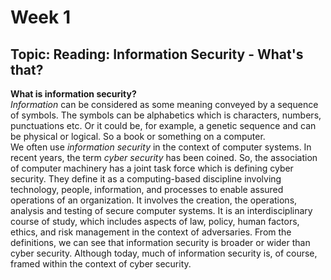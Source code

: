 # Week 1
##  Topic: Reading: Information Security - What's that?
**What is information security?**  
*Information* can be considered as some meaning conveyed by a sequence of symbols. The symbols can be alphabetics which is characters, numbers, punctuations etc. Or it could be, for example, a genetic sequence and can be physical or logical. So a book or something on a computer.  
We often use *information security* in the context of computer systems. In recent years, the term *cyber security* has been coined. So, the association of computer machinery has a joint task force which is defining cyber security. They define it as a computing-based discipline involving technology, people, information, and processes to enable assured operations of an organization. It involves the creation, the operations, analysis and testing of secure computer systems. It is an interdisciplinary course of study, which includes aspects of law, policy, human factors, ethics, and risk management in the context of adversaries. From the definitions, we can see that information security is broader or wider than cyber security. Although today, much of information security is, of course, framed within the context of cyber security.  
